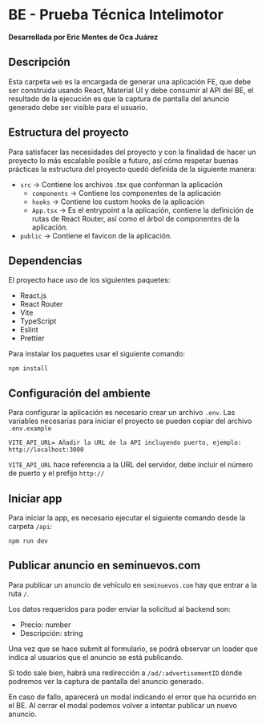 # BE - Prueba Técnica Intelimotor

**Desarrollada por Eric Montes de Oca Juárez**

## Descripción

Esta carpeta `web` es la encargada de generar una aplicación FE, que debe ser construida usando React, Material UI y debe consumir al API del BE, el resultado de la ejecución es que la captura de pantalla del anuncio generado debe ser visible para el usuario.

## Estructura del proyecto

Para satisfacer las necesidades del proyecto y con la finalidad de hacer un proyecto lo más escalable posible a futuro, así cómo respetar buenas prácticas la estructura del proyecto quedó definida de la siguiente manera:

- `src` -> Contiene los archivos .tsx que conforman la aplicación
  - `components` -> Contiene los componentes de la aplicación
  - `hooks` -> Contiene los custom hooks de la aplicación
  - `App.tsx` -> Es el entrypoint a la aplicación, contiene la definición de rutas de React Router, así como el árbol de componentes de la aplicación.
- `public` -> Contiene el favicon de la aplicación.

## Dependencias

El proyecto hace uso de los siguientes paquetes:

- React.js
- React Router
- Vite
- TypeScript
- Eslint
- Prettier

Para instalar los paquetes usar el siguiente comando:

```
npm install
```

## Configuración del ambiente

Para configurar la aplicación es necesario crear un archivo `.env`. Las variables necesarias para iniciar el proyecto se pueden copiar del archivo `.env.example`

```
VITE_API_URL= Añadir la URL de la API incluyendo puerto, ejemplo: http://localhost:3000
```

`VITE_API_URL` hace referencia a la URL del servidor, debe incluir el número de puerto y el prefijo `http://`

## Iniciar app

Para iniciar la app, es necesario ejecutar el siguiente comando desde la carpeta `/api`:

```
npm run dev
```

## Publicar anuncio en seminuevos.com

Para publicar un anuncio de vehículo en `seminuevos.com`
hay que entrar a la ruta `/`.

Los datos requeridos para poder enviar la solicitud al backend son:

- Precio: number
- Descripción: string

Una vez que se hace submit al formulario, se podrá observar un loader que indica al usuarios que el anuncio se está publicando.

Si todo sale bien, habrá una redirección a `/ad/:advertisementID` donde podremos ver la captura de pantalla del anuncio generado.

En caso de fallo, aparecerá un modal indicando el error que ha ocurrido en el BE. Al cerrar el modal podemos volver a intentar publicar un nuevo anuncio.
